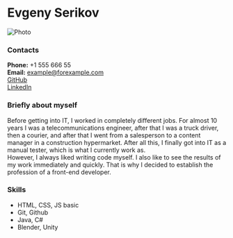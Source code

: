 # **Evgeny Serikov**
![Photo](/orig.jpg)
### Contacts
**Phone:** +1 555 666 55  
**Email:** example@forexample.com  
[GitHub](https://github.com)  
[LinkedIn](https://linkedin.com)  
### Briefly about myself
Before getting into IT, I worked in completely different jobs. For almost 10 years I was a telecommunications engineer, after that I was a truck driver, then a courier, and after that I went from a salesperson to a content manager in a construction hypermarket. After all this, I finally got into IT as a manual tester, which is what I currently work as.  
However, I always liked writing code myself. I also like to see the results of my work immediately and quickly. That is why I decided to establish the profession of a front-end developer.
### Skills
* HTML, CSS, JS basic
* Git, Github
* Java, C#
* Blender, Unity  